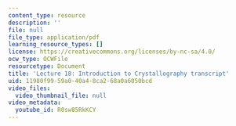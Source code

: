 ```yaml
---
content_type: resource
description: ''
file: null
file_type: application/pdf
learning_resource_types: []
license: https://creativecommons.org/licenses/by-nc-sa/4.0/
ocw_type: OCWFile
resourcetype: Document
title: 'Lecture 18: Introduction to Crystallography transcript'
uid: 11980f99-59a0-40a4-8ca2-68a0a6050bcd
video_files:
  video_thumbnail_file: null
video_metadata:
  youtube_id: R0sw85RkKCY
---
```

